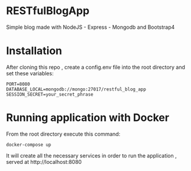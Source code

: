 # RESTfulBlogApp

Simple blog made with NodeJS - Express - Mongodb and Bootstrap4

# Installation

After cloning this repo , create a config.env file into the root directory and set these variables:

```
PORT=8080
DATABASE_LOCAL=mongodb://mongo:27017/restful_blog_app
SESSION_SECRET=your_secret_phrase
```

# Running application with Docker

From the root directory execute this command:

```
docker-compose up
```

It will create all the necessary services in order to run the application , served at http://localhost:8080
